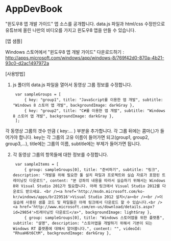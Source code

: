 AppDevBook
==========

"윈도우8 앱 개발 가이드" 앱 소스를 공개합니다.
data.js 파일과 html/css 수정만으로 유튜브에 올린 나만의 비디오를 가지고 윈도우8 앱을 만들 수 있습니다.

[앱 샘플] 

Windows 스토어에서 "윈도우8 앱 개발 가이드" 다운로드하기 : http://apps.microsoft.com/windows/app/windows-8/769f42d0-870a-4b21-93c0-d2ac1497972a

[사용방법]

1. js 폴더의 data.js 파일을 열어서 동영상 그룹 정보를 수정합니다.

        var sampleGroups = [
            { key: "group1", title: "JavaScript를 이용한 앱 개발", subtitle: "Windows 8 스토어 앱 개발", backgroundImage: darkGray },
            { key: "group2", title: "C#를 이용한 앱 개발", subtitle: "Windows 8 스토어 앱 개발", backgroundImage: darkGray },
        ];


각 동영상 그룹의 갯수 만큼 { key:... } 부분을 추가합니다. 각 그룹 뒤에는 콤마(,)가 들어가야 합니다.
key는 각 그룹의 고유 이름이 들어가면 되고(group1, group2, group3,...), title에는 그룹의 이름, subtitle에는 부제가 들어가면 됩니다.

2. 각 동영상 그룹의 항목들에 대한 정보를 수정합니다.

        var sampleItems = [
            { group: sampleGroups[0], title: "준비하기", subtitle: "링크", description: "개발을 위해 필요한 툴 설치 파일과 프로젝트와 실습 자료가 포함된 트레이닝킷 다운로드", content: "본 강좌의 내용을 따라서 실습하기 위해서는 Windows 8와 Visual Studio 2012가 필요합니다. 아래 링크에서 Visual Studio 2012를 다운로드 받으세요. <br /><a href='http://msdn.microsoft.com/ko-kr/windows/apps/br229516'>Visual Studio 2012 설치</a><br /><br />이 실습에 사용된 샘플 코드 및 파일들은 아래 링크에서 다운로드 할 수 있습니다.<br /><a href='http://www.microsoft.com/en-us/download/details.aspx?id=29854'>트레이닝킷 다운로드</a>", backgroundImage: lightGray },
            { group: sampleGroups[0], title: "Windows 스토어앱을 위한 플랫폼", subtitle: "설명", description: "스토어앱을 개발하기 위해서 기본이 되는 Windows RT 플랫폼에 대해서 알아봅니다.", content: "", videoId: "RhuaH6t6CtM", backgroundImage: darkGray },


